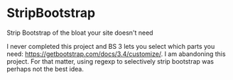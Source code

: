 # StripBootstrap
Strip Bootstrap of the bloat your site doesn't need

I never completed this project and BS 3 lets you select which parts you need: <https://getbootstrap.com/docs/3.4/customize/>. I am abandoning this project. For that matter, using regexp to selectively strip bootstrap was perhaps not the best idea.

